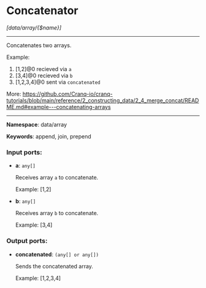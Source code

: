 # Concatenator

_[data/array/{$name}]_

---

Concatenates two arrays.

Example:
1. [1,2]@0 recieved via `a`
1. [3,4]@0 recieved via `b`
3. [1,2,3,4]@0 sent via `concatenated`

More:
https://github.com/Cranq-io/cranq-tutorials/blob/main/reference/2_constructing_data/2_4_merge_concat/README.md#example---concatenating-arrays

---

__Namespace__: data/array

__Keywords__: append, join, prepend

### Input ports:

* __a__: ` any[] `

    Receives array `a` to concatenate.
    
    Example:
    [1,2]


* __b__: ` any[] `

    Receives array `b` to concatenate.
    
    Example:
    [3,4]

### Output ports:

* __concatenated__: ` (any[] or any[]) `

    Sends the concatenated array.
    
    Example:
    [1,2,3,4]

